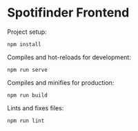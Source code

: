 # Spotifinder Frontend

Project setup:
```
npm install
```

Compiles and hot-reloads for development:
```
npm run serve
```

Compiles and minifies for production:
```
npm run build
```

Lints and fixes files:
```
npm run lint
```
